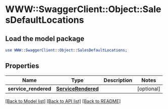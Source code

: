 # WWW::SwaggerClient::Object::SalesDefaultLocations

## Load the model package
```perl
use WWW::SwaggerClient::Object::SalesDefaultLocations;
```

## Properties
Name | Type | Description | Notes
------------ | ------------- | ------------- | -------------
**service_rendered** | [**ServiceRendered**](ServiceRendered.md) |  | [optional] 

[[Back to Model list]](../README.md#documentation-for-models) [[Back to API list]](../README.md#documentation-for-api-endpoints) [[Back to README]](../README.md)



